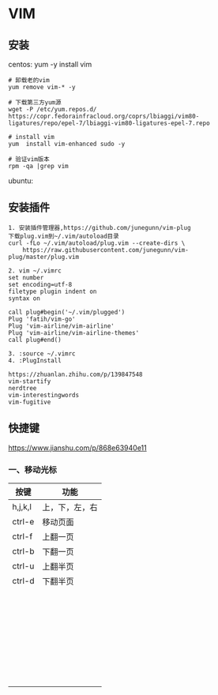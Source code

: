 # VIM

## 安装
centos: yum -y install vim
```
# 卸载老的vim
yum remove vim-* -y

# 下载第三方yum源
wget -P /etc/yum.repos.d/  https://copr.fedorainfracloud.org/coprs/lbiaggi/vim80-ligatures/repo/epel-7/lbiaggi-vim80-ligatures-epel-7.repo

# install vim
yum  install vim-enhanced sudo -y

# 验证vim版本
rpm -qa |grep vim
```

ubuntu: 

## 安装插件
```
1. 安装插件管理器,https://github.com/junegunn/vim-plug
下载plug.vim到~/.vim/autoload目录
curl -fLo ~/.vim/autoload/plug.vim --create-dirs \
    https://raw.githubusercontent.com/junegunn/vim-plug/master/plug.vim

2. vim ~/.vimrc
set number
set encoding=utf-8
filetype plugin indent on
syntax on

call plug#begin('~/.vim/plugged')
Plug 'fatih/vim-go'
Plug 'vim-airline/vim-airline'
Plug 'vim-airline/vim-airline-themes'
call plug#end()

3. :source ~/.vimrc
4. :PlugInstall

https://zhuanlan.zhihu.com/p/139847548
vim-startify
nerdtree
vim-interestingwords
vim-fugitive

```

## 快捷键

https://www.jianshu.com/p/868e63940e11

### 一、移动光标

| 按键    | 功能           |
| ------- | -------------- |
| h,j,k,l | 上，下，左，右 |
| ctrl-e  | 移动页面       |
| ctrl-f  | 上翻一页       |
| ctrl-b  | 下翻一页       |
| ctrl-u  | 上翻半页       |
| ctrl-d  | 下翻半页       |
|         |                |
|         |                |
|         |                |
|         |                |
|         |                |
|         |                |
|         |                |
|         |                |
|         |                |
|         |                |
|         |                |
|         |                |
|         |                |
|         |                |
|         |                |
|         |                |
|         |                |
|         |                |
|         |                |
|         |                |
|         |                |
|         |                |
|         |                |
|         |                |
|         |                |
|         |                |
|         |                |
|         |                |
|         |                |
|         |                |
|         |                |
|         |                |
|         |                |

